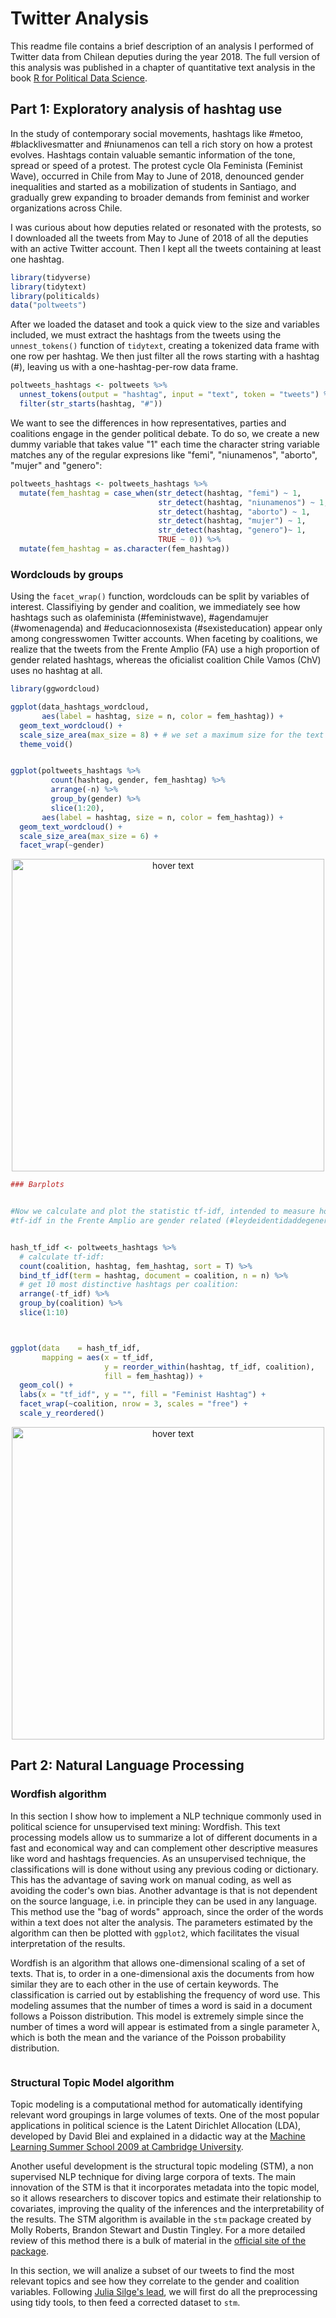 # Twitter Analysis

This readme file contains a brief description of an analysis I performed of Twitter data from Chilean deputies during the year 2018. 
The full version of this analysis was published in a chapter of quantitative text analysis in the book [R for Political Data Science](https://www.taylorfrancis.com/chapters/quantitative-analysis-political-texts-sebasti%C3%A1n-huneeus/e/10.1201/9781003010623-13).



## Part 1: Exploratory analysis of hashtag use 

In the study of contemporary social movements, hashtags like #metoo, #blacklivesmatter and #niunamenos can tell a rich story on how a protest evolves. Hashtags contain valuable semantic information of the tone, spread or speed of a protest. The protest cycle Ola Feminista (Feminist Wave), occurred in Chile from May to June of 2018, denounced gender inequalities and started as a mobilization of students in Santiago, and gradually grew expanding to broader demands from feminist and worker organizations across Chile.

I was curious about how deputies related or resonated with the protests, so I downloaded all the tweets from May to June of 2018 of all the deputies with an active Twitter account. Then I kept all the tweets containing at least one hashtag. 


```r
library(tidyverse)
library(tidytext)
library(politicalds)
data("poltweets")
```

After we loaded the dataset and took a quick view to the size and variables included, we must extract the hashtags from the tweets using the `unnest_tokens()` function of `tidytext`, creating a tokenized data frame with one row per hashtag. We then just filter all the rows starting with a hashtag (#), leaving us with a one-hashtag-per-row data frame.

```r
poltweets_hashtags <- poltweets %>% 
  unnest_tokens(output = "hashtag", input = "text", token = "tweets") %>%
  filter(str_starts(hashtag, "#"))
```


We want to see the differences in how representatives, parties and coalitions engage in the gender political debate. To do so, we create a new dummy variable that takes value "1" each time the character string variable matches any of the regular expresions like "femi", "niunamenos", "aborto", "mujer" and "genero":

```r
poltweets_hashtags <- poltweets_hashtags %>%
  mutate(fem_hashtag = case_when(str_detect(hashtag, "femi") ~ 1, 
                                 str_detect(hashtag, "niunamenos") ~ 1, 
                                 str_detect(hashtag, "aborto") ~ 1,
                                 str_detect(hashtag, "mujer") ~ 1,
                                 str_detect(hashtag, "genero")~ 1,
                                 TRUE ~ 0)) %>% 
  mutate(fem_hashtag = as.character(fem_hashtag))
```

### Wordclouds by groups

Using the `facet_wrap()` function, wordclouds can be split by variables of interest. Classifiying by gender and coalition, we immediately see how hashtags such as olafeminista (#feministwave), #agendamujer (#womenagenda) and #educacionnosexista (#sexisteducation) appear only among congresswomen Twitter accounts. When faceting by coalitions, we realize that the tweets from the Frente Amplio (FA) use a high proportion of gender related hashtags, whereas the oficialist coalition Chile Vamos (ChV) uses no hashtag at all. 

```r
library(ggwordcloud)

ggplot(data_hashtags_wordcloud, 
       aes(label = hashtag, size = n, color = fem_hashtag)) + 
  geom_text_wordcloud() +
  scale_size_area(max_size = 8) + # we set a maximum size for the text 
  theme_void()


ggplot(poltweets_hashtags %>% 
         count(hashtag, gender, fem_hashtag) %>% 
         arrange(-n) %>% 
         group_by(gender) %>% 
         slice(1:20), 
       aes(label = hashtag, size = n, color = fem_hashtag)) + 
  geom_text_wordcloud() +
  scale_size_area(max_size = 6) + 
  facet_wrap(~gender)
```

<p align="center">
  <img src="https://github.com/shuneeus/text_mining/blob/master/Images/plot1.jpg" width="500" title="hover text">
</p>


```r
### Barplots


#Now we calculate and plot the statistic tf-idf, intended to measure how important a word is to a document in a collection of documents. This statistic is a #combination of term frequency (tf) and the term’s inverse document frequency (idf), which decreases the weight for commonly used words and increases the weight #for words that are not used very much in the entire collection of documents. We see that, when separating by groups, two hashtags with the highest statistic 
#tf-idf in the Frente Amplio are gender related (#leydeidentidaddegeneroahora). 


hash_tf_idf <- poltweets_hashtags %>%
  # calculate tf-idf:
  count(coalition, hashtag, fem_hashtag, sort = T) %>% 
  bind_tf_idf(term = hashtag, document = coalition, n = n) %>% 
  # get 10 most distinctive hashtags per coalition:
  arrange(-tf_idf) %>% 
  group_by(coalition) %>% 
  slice(1:10)



ggplot(data    = hash_tf_idf,
       mapping = aes(x = tf_idf,
                     y = reorder_within(hashtag, tf_idf, coalition), 
                     fill = fem_hashtag)) +
  geom_col() +
  labs(x = "tf_idf", y = "", fill = "Feminist Hashtag") +
  facet_wrap(~coalition, nrow = 3, scales = "free") +
  scale_y_reordered()

```


<p align="center">
  <img src="https://github.com/shuneeus/text_mining/blob/master/Images/plot2.jpg" width="500" title="hover text">
</p>


## Part 2: Natural Language Processing

### Wordfish algorithm  

In this section I show how to implement a NLP technique commonly used in political science for unsupervised text mining: Wordfish. This text processing models allow us to summarize a lot of different documents in a fast and economical way and can complement other descriptive measures like word and hashtags frequencies. As an unsupervised technique, the classifications will is done without using any previous coding or dictionary. This has the advantage of saving work on manual coding, as well as avoiding the coder's own bias. Another advantage is that is not dependent on the source language, i.e. in principle they can be used in any language. This method use the "bag of words" approach, since the order of the words within a text does not alter the analysis. The parameters estimated by the algorithm can then be plotted with `ggplot2`, which facilitates the visual interpretation of the results. 

Wordfish is an algorithm that allows one-dimensional scaling of a set of texts. That is, to order in a one-dimensional axis the documents from how similar they are to each other in the use of certain keywords. The classification is carried out by establishing the frequency of word use. This modeling assumes that the number of times a word is said in a document follows a Poisson distribution. This model is extremely simple since the number of times a word will appear is estimated from a single parameter λ, which is both the mean and the variance of the Poisson probability distribution.



```r

```



### Structural Topic Model algorithm

Topic modeling is a computational method for automatically identifying relevant word groupings in large volumes of texts. One of the most popular applications in political science is the Latent Dirichlet Allocation (LDA), developed by David Blei and explained in a didactic way at the [Machine Learning Summer School 2009 at Cambridge University](https://www.youtube.com/watch?v=DDq3OVp9dNA).  

Another useful development is the structural topic modeling (STM), a non supervised NLP technique for diving large corpora of texts. The main innovation of the STM is that it incorporates metadata into the topic model, so it allows researchers to discover topics and estimate their relationship to covariates, improving the quality of the inferences and the interpretability of the results. The STM algorithm is available in the `stm` package created by Molly Roberts, Brandon Stewart and Dustin Tingley. For a more detailed review of this method there is a bulk of material in the [official site of the package](http://www.structuraltopicmodel.com/).

In this section, we will analize a subset of our tweets to find the most relevant topics and see how they correlate to the gender and coalition variables. Following [Julia Silge's lead](https://juliasilge.com/blog/evaluating-stm/), we will first do all the preprocessing using tidy tools, to then feed a corrected dataset to `stm`.


```r
```
